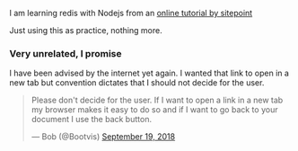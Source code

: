 I am learning redis with Nodejs from an [online tutorial by sitepoint](https://www.sitepoint.com/using-redis-node-js/#:~:text=Redis%20is%20a%20super%20fast,hashes%20and%20other%20data%20structures.)

Just using this as practice, nothing more.


### Very unrelated, I promise
I have been advised by the internet yet again. I wanted that link to open in a new tab but convention dictates that I should not decide for the user.

<blockquote class="twitter-tweet"><p lang="en" dir="ltr">Please don&#39;t decide for the user. If I want to open a link in a new tab my browser makes it easy to do so and if I want to go back to your document I use the back button.</p>&mdash; Bob (@Bootvis) <a href="https://twitter.com/Bootvis/status/1042448271350943749?ref_src=twsrc%5Etfw">September 19, 2018</a></blockquote> 

<!-- <script async src="https://platform.twitter.com/widgets.js" charset="utf-8"></script> -->